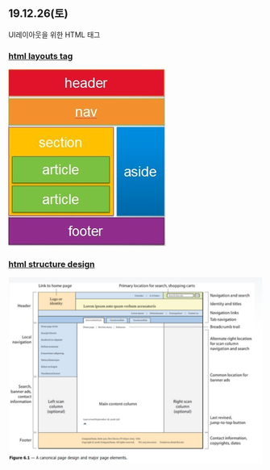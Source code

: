 ## 19.12.26(토)

UI레이아웃을 위한 HTML 태그

### [html layouts tag](https://www.google.com/search?q=html+layouts+tag&source=lnms&tbm=isch&sa=X&ved=2ahUKEwjg9r6SjdbmAhUD62EKHaTaB9MQ_AUoAXoECA0QAw&biw=971&bih=922&dpr=2#imgrc=_)


![alt 레이아웃](img/1.jfif)


### [html structure design](https://www.google.com/search?q=html+structure+design&source=lnms&tbm=isch&sa=X&ved=2ahUKEwjGvtedjdbmAhVVeXAKHfOQAKMQ_AUoAXoECA0QAw&biw=971&bih=922#imgrc=4ubeOcY58VQKsM:)
![alt 레이아웃](img/2.png)

